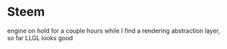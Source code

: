 # Steem

engine on hold for a couple hours while I find a rendering abstraction layer, so far LLGL looks good